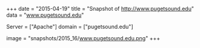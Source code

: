 
+++
date = "2015-04-19"
title = "Snapshot of http://www.pugetsound.edu"
data = "www.pugetsound.edu"

Server = ["Apache"]
domain = ["pugetsound.edu"]

  image = "snapshots/2015_16/www.pugetsound.edu.png"
+++
#
